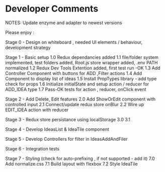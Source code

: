 # Developer Comments
NOTES:
Update enzyme and adapter to newest versions

Please enjoy :

Stage 0 - Design on whiteboard , needed UI elements / behaviour, development strategy 

Stage 1 - Basic setup 
1.0 Redux dependancies added
1.1 file/folder system implemented, test folders added, Root.js store wrapper added, .env PATH normalized
1.2 Redux Dev Tools Extention added, first test run -OK
1.3 Add Controller Component with buttons for ADD ,Filter actions
1.4 Add Component to display list of ideas
1.5 Install PropTypes library - add type check for props
1.6 Initialize initialState and setup action / reducer for ADD_IDEA type
1.7 Pass-OK tests for action , reducer, onClick event

Stage 2 - Add Delete, Edit features
2.0 Add ShowOrEdit component with controlled input
2.1 Connect/update redux store onBlur 
2.2 Wire up EDIT_IDEA action with reducer

Stage 3 - Redux store persistance using localStorage
3.0
3.1

Stage 4 - Develop IdeasList & IdeaTile component

Stage 5 - Develop Controllers for filter in IdeasAddAndFiler

Stage 6 - Integration tests

Stage 7 - Styling (check for auto-prefixing , if not supported - add it)
7.0 Add normalize.css 
7.1 Build layout with flexbox
7.2 Style IdeaTile